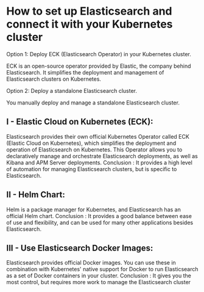 # How to set up Elasticsearch and connect it with your Kubernetes cluster

Option 1: Deploy ECK (Elasticsearch Operator) in your Kubernetes cluster.

ECK is an open-source operator provided by Elastic, the company behind Elasticsearch. It simplifies the deployment and management of Elasticsearch clusters on Kubernetes.

Option 2: Deploy a standalone Elasticsearch cluster.

You manually deploy and manage a standalone Elasticsearch cluster.

## I - Elastic Cloud on Kubernetes (ECK):
Elasticsearch provides their own official Kubernetes Operator called ECK (Elastic Cloud on Kubernetes), which simplifies the deployment and operation of Elasticsearch on Kubernetes.
This Operator allows you to declaratively manage and orchestrate Elasticsearch deployments, as well as Kibana and APM Server deployments.
Conclusion : It provides a high level of automation for managing Elasticsearch clusters, but is specific to Elasticsearch.

## II - Helm Chart: 
Helm is a package manager for Kubernetes, and Elasticsearch has an official Helm chart.
Conclusion : It provides a good balance between ease of use and flexibility, and can be used for many other applications besides Elasticsearch.

## III - Use Elasticsearch Docker Images:
Elasticsearch provides official Docker images.
You can use these in combination with Kubernetes' native support for Docker to run Elasticsearch as a set of Docker containers in your cluster.
Conclusion : It gives you the most control, but requires more work to manage the Elasticsearch cluster
